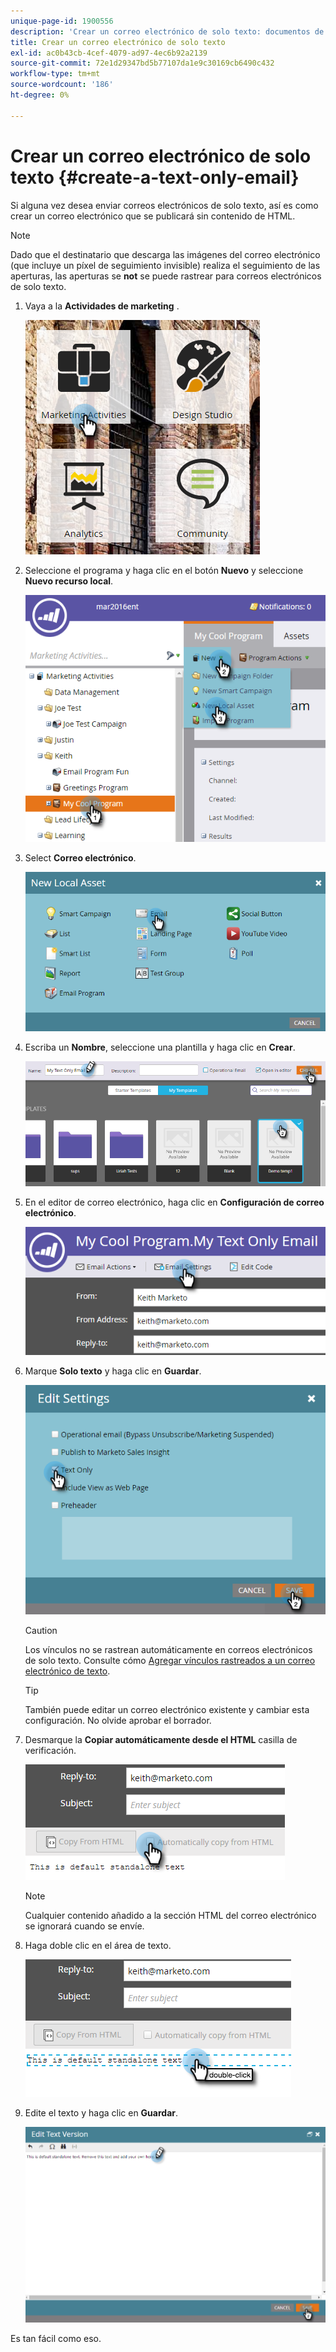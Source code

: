 ```yaml
---
unique-page-id: 1900556
description: 'Crear un correo electrónico de solo texto: documentos de Marketo: documentación del producto'
title: Crear un correo electrónico de solo texto
exl-id: ac0b43cb-4cef-4079-ad97-4ec6b92a2139
source-git-commit: 72e1d29347bd5b77107da1e9c30169cb6490c432
workflow-type: tm+mt
source-wordcount: '186'
ht-degree: 0%

---
```


# Crear un correo electrónico de solo texto {#create-a-text-only-email}

Si alguna vez desea enviar correos electrónicos de solo texto, así es como crear un correo electrónico que se publicará sin contenido de HTML.

>[!NOTE]
>
>Dado que el destinatario que descarga las imágenes del correo electrónico (que incluye un píxel de seguimiento invisible) realiza el seguimiento de las aperturas, las aperturas se **not** se puede rastrear para correos electrónicos de solo texto.

1. Vaya a la **Actividades de marketing** .

   ![](assets/one-1.png)

1. Seleccione el programa y haga clic en el botón **Nuevo** y seleccione **Nuevo recurso local**.

   ![](assets/two-1.png)

1. Select **Correo electrónico**.

   ![](assets/three-1.png)

1. Escriba un **Nombre**, seleccione una plantilla y haga clic en **Crear**.

   ![](assets/four-1.png)

1. En el editor de correo electrónico, haga clic en **Configuración de correo electrónico**.

   ![](assets/five.png)

1. Marque **Solo texto** y haga clic en **Guardar**.

   ![](assets/six.png)

   >[!CAUTION]
   >
   >Los vínculos no se rastrean automáticamente en correos electrónicos de solo texto. Consulte cómo [Agregar vínculos rastreados a un correo electrónico de texto](/help/marketo/product-docs/email-marketing/general/functions-in-the-editor/add-tracked-links-to-a-text-email.md).

   >[!TIP]
   >
   >También puede editar un correo electrónico existente y cambiar esta configuración. No olvide aprobar el borrador.

1. Desmarque la **Copiar automáticamente desde el HTML** casilla de verificación.

   ![](assets/seven.png)

   >[!NOTE]
   >
   >Cualquier contenido añadido a la sección HTML del correo electrónico se ignorará cuando se envíe.

1. Haga doble clic en el área de texto.

   ![](assets/eight.png)

1. Edite el texto y haga clic en **Guardar**.

   ![](assets/nine.png)

Es tan fácil como eso.
